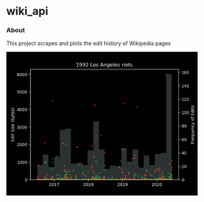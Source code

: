 # wiki_api

### About
This project scrapes and plots the edit history of Wikipedia pages

![alt text](figs/1992_Los_Angeles_riots.png)
